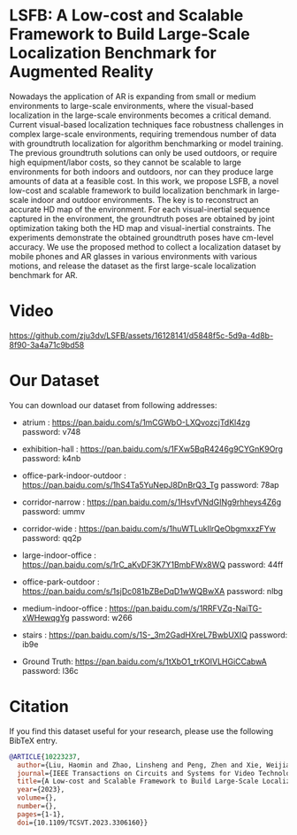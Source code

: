 # LSFB: A Low-cost and Scalable Framework to Build Large-Scale Localization Benchmark for Augmented Reality
Nowadays the application of AR is expanding from small or medium environments to large-scale environments, where the visual-based localization in the large-scale environments becomes a critical demand. Current visual-based localization techniques face robustness challenges in complex large-scale environments, requiring tremendous number of data with groundtruth localization for algorithm benchmarking or model training. The previous groundtruth solutions can only be used outdoors, or require high equipment/labor costs, so they cannot be scalable to large environments for both indoors and outdoors, nor can they produce large amounts of data at a feasible cost. In this work, we propose LSFB, a novel low-cost and scalable framework to build localization benchmark in large-scale indoor and outdoor environments. The key is to reconstruct an accurate HD map of the environment. For each visual-inertial sequence captured in the environment, the groundtruth poses are obtained by joint optimization taking both the HD map and visual-inertial constraints. The experiments demonstrate the obtained groundtruth poses have cm-level accuracy. We use the proposed method to collect a localization dataset by mobile phones and AR glasses in various environments with various motions, and release the dataset as the first large-scale localization benchmark for AR.

# Video
https://github.com/zju3dv/LSFB/assets/16128141/d5848f5c-5d9a-4d8b-8f90-3a4a71c9bd58

# Our Dataset

You can download our dataset from following addresses:

- atrium  : https://pan.baidu.com/s/1mCGWbO-LXQvozcjTdKl4zg  password: v748      
- exhibition-hall  : https://pan.baidu.com/s/1FXw5BqR4246g9CYGnK9Org  password: k4nb       
- office-park-indoor-outdoor  : https://pan.baidu.com/s/1hS4Ta5YuNepJ8DnBrQ3_Tg  password: 78ap
- corridor-narrow  : https://pan.baidu.com/s/1HsvfVNdGINg9rhheys4Z6g  password: ummv
- corridor-wide   : https://pan.baidu.com/s/1huWTLukIlrQeObgmxxzFYw  password: qq2p
- large-indoor-office : https://pan.baidu.com/s/1rC_aKvDF3K7Y1BmbFWx8WQ  password: 44ff     
- office-park-outdoor  : https://pan.baidu.com/s/1sjDc081bZBeDqD1wWQBwXA  password: nlbg
- medium-indoor-office   : https://pan.baidu.com/s/1RRFVZq-NaiTG-xWHewqgYg  password: w266 
- stairs  : https://pan.baidu.com/s/1S-_3m2GadHXreL7BwbUXIQ  password: ib9e

- Ground Truth: https://pan.baidu.com/s/1tXbO1_trKOlVLHGiCCabwA  password: l36c


# Citation

If you find this dataset useful for your research, please use the following BibTeX entry.

```bibtex
@ARTICLE{10223237,
  author={Liu, Haomin and Zhao, Linsheng and Peng, Zhen and Xie, Weijian and Jiang, Mingxuan and Zha, Hongbin and Bao, Hujun and Zhang, Guofeng},
  journal={IEEE Transactions on Circuits and Systems for Video Technology}, 
  title={A Low-cost and Scalable Framework to Build Large-Scale Localization Benchmark for Augmented Reality}, 
  year={2023},
  volume={},
  number={},
  pages={1-1},
  doi={10.1109/TCSVT.2023.3306160}}
```
